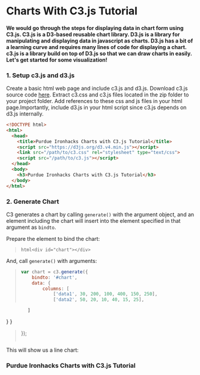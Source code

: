 # Charts With C3.js Tutorial  
  

#### We would go through the steps for displaying data in chart form using C3.js. C3.js is a D3-based reusable chart library. D3.js is a library for manipulating and displaying data in javascript as charts. D3.js has a bit of a learning curve and requires many lines of code for displaying a chart. c3.js is a library build on top of D3.js so that we can draw charts in easily. Let's get started for some visualization!

### 1. Setup c3.js and d3.js  
  

  Create a basic html web page and include c3.js and d3.js. Download c3.js source code [here](https://github.com/c3js/c3/archive/0.4.11.zip). Extract c3.css and c3.js files located in the zip folder to your project folder. Add references to these css and js files in your html page.Importantly, include d3.js in your html script since c3.js depends on d3.js internally. 

```html
<!DOCTYPE html>
<html>
  <head>
  	<title>Purdue Ironhacks Charts with C3.js Tutorial</title>
  	<script src="https://d3js.org/d3.v4.min.js"></script>
  	<link src="/path/to/c3.css" rel="stylesheet" type="text/css">
  	<script src="/path/to/c3.js"></script>
  </head>
  <body>
    <h3>Purdue Ironhacks Charts with C3.js Tutorial</h3>    
  </body>
</html>
```

### 2. Generate Chart  
  

  C3 generates a chart by calling `generate()` with the argument object, and an element including the chart will insert into the element specified in that argument as `bindto`.

  Prepare the element to bind the chart:

  >```html<div id="chart"></div>```

  And, call `generate()` with arguments:

  >```javascript
  >var chart = c3.generate({
  >		bindto: '#chart',
  > 	data: {
  >			columns: [
  >				['data1', 30, 200, 100, 400, 150, 250],
  >				['data2', 50, 20, 10, 40, 15, 25],
  			]
  }		}
  >});
  >```

  This will show us a line chart:
<script src="https://d3js.org/d3.v4.min.js"></script>
<link src="../css/c3.css" rel="stylesheet" type="text/css">
<script src="/js/c3.js"></script>
<h3>Purdue Ironhacks Charts with C3.js Tutorial</h3>
<div id="chart"></div>
<script type="text/javascript">
	var chart = c3.generate({
		bindto: '#chart',
		data: {
			columns: [
				['data1', 30, 200, 100, 400, 150, 250],
					['data2', 50, 20, 10, 40, 15, 25],
			]
		}
	});
</script>    
